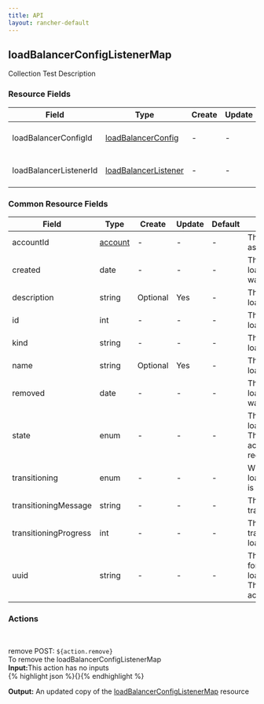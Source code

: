 ```yaml
---
title: API
layout: rancher-default
---
```


## loadBalancerConfigListenerMap

Collection Test Description
​
### Resource Fields

Field | Type | Create | Update | Default | Description
---|---|---|---|---|---
loadBalancerConfigId | [loadBalancerConfig]({{site.baseurl}}/rancher/api/loadBalancerConfig/) | - | - | - | The loadBalancerConfigId for the loadBalancerConfigListenerMap
loadBalancerListenerId | [loadBalancerListener]({{site.baseurl}}/rancher/api/loadBalancerListener/) | - | - | - | The loadBalancerListenerId for the loadBalancerConfigListenerMap




### Common Resource Fields

Field | Type | Create | Update | Default | Description
---|---|---|---|---|---
accountId | [account]({{site.baseurl}}/rancher/api/account/) | - | - | - | The unique identifier for the associated account
created | date | - | - | - | The date of when the loadBalancerConfigListenerMap was created.
description | string | Optional | Yes | - | The description for the loadBalancerConfigListenerMap
id | int | - | - | - | The unique identifier for the loadBalancerConfigListenerMap
kind | string | - | - | - | The kind for the loadBalancerConfigListenerMap
name | string | Optional | Yes | - | The name for the loadBalancerConfigListenerMap
removed | date | - | - | - | The date of when the loadBalancerConfigListenerMap was removed
state | enum | - | - | - | The current state of the loadBalancerConfigListenerMap. The options are [activating, active, removed, removing, requested].
transitioning | enum | - | - | - | Whether or not the loadBalancerConfigListenerMap is in a transitioning state
transitioningMessage | string | - | - | - | The message to show while in a transitioning state
transitioningProgress | int | - | - | - | The percentage remaining in the transitioning process of the loadBalancerConfigListenerMap
uuid | string | - | - | - | The universally unique identifier for the loadBalancerConfigListenerMap. This will always be unique across Rancher installations.




### Actions









​

<span class="action">
<span class="header">
remove
<span class="headerright">POST:  <code>${action.remove}</code></span>
</span>
<div class="action-contents">
To remove the loadBalancerConfigListenerMap
<br>

<span class="input">
<strong>Input:</strong>This action has no inputs
<br>
{% highlight json %}{}{% endhighlight %}

<br>
</span>

<span class="output"><strong>Output:</strong> An updated copy of the <a href="/rancher/api/loadBalancerConfigListenerMap/">loadBalancerConfigListenerMap</a> resource
</span>
</div>
</span>
</span>
</span>

